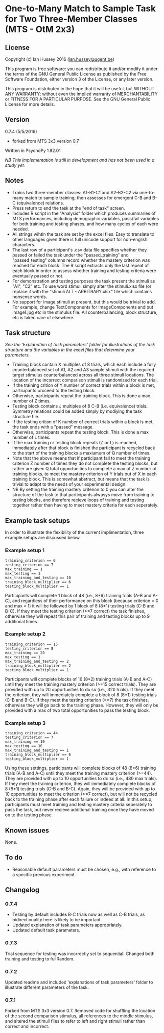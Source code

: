 # One-to-Many Match to Sample Task for Two Three-Member Classes (MTS - OtM 2x3)

## License
Copyright (c) Ian Hussey 2016 (ian.hussey@ugent.be)

This program is free software: you can redistribute it and/or modify it under the terms of the GNU General Public License as published by the Free Software Foundation, either version 3 of the License, or any later version.

This program is distributed in the hope that it will be useful, but WITHOUT ANY WARRANTY; without even the implied warranty of MERCHANTABILITY or FITNESS FOR A PARTICULAR PURPOSE. See the GNU General Public License for more details.

## Version
0.7.4 (5/5/2016)

- forked from MTS 3x3 version 0.7

Written in PsychoPy 1.82.01

*NB This implementation is still in development and has not been used in a study yet.* 

## Notes
- Trains two three-member classes: A1-B1-C1 and A2-B2-C2 via one-to-many match to sample training; then assesses for emergent C-B and B-C (equivalence) relations.
- Press return to end the task at the "end of task" screen.
- Includes R script in the "Analysis" folder which produces summaries of MTS performances, including demographic variables, pass/fail variables for both training and testing phases, and how many cycles of each were needed.
- All strings wihtin the task are set by the excel files. Easy to translate to other languages given there is full unicode support for non-english characters.
- The last row of a participant's .csv data file specifies whether they passed or failed the task under the "passed_training" and "passed_testing" columns record whether the mastery criterion was reached for each block. The R script extracts only the last repeat of each block in order to assess whether training and testing criteria were eventually passed or not.
- For demonstration and testing purposes the task present the stimuli as "A1", "C2" etc. To use word stimuli simply alter the stimuli.xlsx file (or replace it with the "stimuli ALT - ARBITRARY.xlsx" file which contains nonsense words.
- No support for image stimuli at present, but this would be trivial to add. For example, change TextComponents for ImageComponents and put image1.jpg etc in the stimulus file. All counterbalancing, block structure, etc is taken care of elsewhere.

## Task structure
*See the 'Explanation of task parameters' folder for illustrations of the task structure and the variables in the excel files that determine your parameters.*

- Training block contain X multiples of 8 trials, which each include a fully counterbalanced set of A1, A2 and A3 sample stimuli with the required target stimulus counterbalanced across all three stimuli locations. The location of the incorrect comparison stimuli is randomised for each trial.
- If the training crition of Y number of correct trials within a block is met, participants proceed to the testing block. 
- Otherwise, participants repeat the training block. This is done a max number of Z times.
- Testing block contains J multiples of 8 C-B (i.e. equivalence) trials. Symmetry relations could be added simply by modiying the task structure file.
-  If the testing crition of K number of correct trials within a block is met, the task ends with a "passed" message. 
-  Otherwise, participants repeat the testing block. This is done a max number of L times.
- If the max training or testing block repeats (Z or L) is reached, immediately after that block is finished the participant is recycled back to the start of the training blocks a maxiumum of Q number of times. 
- Note that the above means that if participant fail to meet the training criterion Z number of times they do not complete the testing blocks, but rather are given Q total opportunities to complete a max of Z number of training blocks, to meet the mastery criterion of Y trials out of X in each training block. This is somewhat abstract, but means that the task is trivial to adapt to the needs of your experimental design.
- NB By setting the training mastery criterion to 0 you can alter the structure of the task to that participants alwasys move from training to testing blocks, and therefore recieve loops of training and testing together rather than having to meet mastery criteria for each seperately. 

## Example task setups
In order to illustrate the flexibility of the current implimentation, three example setups are discussed below.

### Example setup 1
	training_criterion == 0
	testing_criterion == 7
	max_training == 1
	max_testing == 1
	max_training_and_testing == 10
	training_block_multiplier == 6
	testing_block_multiplier == 1
Participants will complete 1 block of 48 (i.e., 8\*6) training trials (A-B and A-C), and regardless of their performance on this block (because criterion = 0 and max = 1) it will be followed by 1 block of 8 (8\*1) testing trials (C-B and B-C). If they meet the testing criterion (>=7 correct) the task finishes, otherwise they will repeat this pair of training and testing blocks up to 9 additional times.

### Example setup 2
	training_criterion == 15
	testing_criterion == 8
	max_training == 20
	max_testing == 1
	max_training_and_testing == 2
	training_block_multiplier == 2
	testing_block_multiplier == 1
Participants will complete blocks of 16 (8\*2) training trials (A-B and A-C) until they meet the training mastery criterion (>=15 correct trials). They are provided with up to 20 opportunities to do so (i.e., 320 trials). If they meet the criterion, they will immediately complete a block of 8 (8\*1) testing trials (C-B and B-C). If they meet the testing criterion (>=7) the task finishes, otherwise they will go back to the training phase. However, they will only be provided with a max of two total opportunities to pass the testing block.

### Example setup 3
	training_criterion == 44
	testing_criterion == 7
	max_training == 10
	max_testing == 10
	max_training_and_testing == 1
	training_block_multiplier == 6
	testing_block_multiplier == 1
Using these settings, participants will complete blocks of 48 (8\*6) training trials (A-B and A-C) until they meet the training mastery criterion (>=44). They are provided with up to 10 opportunities to do so (i.e., 480 max trials). If they meet the training criterion, they will immediately complete blocks of 8 (8\*1) testing trials (C-B and B-C). Again, they will be provided with up to 10 opportunities to meet the criterion (>=7 correct), but will not be recycled back to the training phase after each failure or indeed at all. In this setup, participants must meet training and testing mastery criteria seperately to pass the task, but never recieve additional training once they have moved on to the testing phase.

## Known issues
None.

## To do
- Reasonable default parameters must be chosen, e.g., with reference to a specific previous experiment.

## Changelog
### 0.7.4
- Testing by default includes B-C trials now as well as C-B trials, as bidirectionality here is likely to be important. 
- Updated explanation of task parameters appropriately.
- Updated default task parameters.

### 0.7.3
Trial sequence for testing was incorrectly set to sequential. Changed both training and testing to fullRandom.

### 0.7.2
Updated readme and included 'explanations of task parameters' folder to illustrate different parameters of the task.

### 0.7.1
Forked from MTS 3x3 version 0.7. 
Removed code for shuffling the location of the second comparison stimulus, all references to the middle stimulus, and altered the stimuli files to refer to left and right stimuli rather than correct and incorrect.